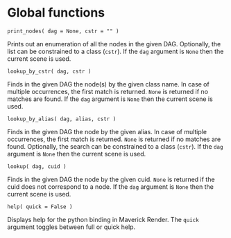 # Global functions

```
print_nodes( dag = None, cstr = "" )
```
Prints out an enumeration of all the nodes in the given DAG.
Optionally, the list can be constrained to a class (`cstr`).
If the `dag` argument is `None` then the current scene is used.
```
lookup_by_cstr( dag, cstr )
```
Finds in the given DAG the node(s) by the given class name.
In case of multiple occurrences, the first match is returned.
`None` is returned if no matches are found.
If the `dag` argument is `None` then the current scene is used.
```
lookup_by_alias( dag, alias, cstr )
```
Finds in the given DAG the node by the given alias.
In case of multiple occurrences, the first match is returned.
`None` is returned if no matches are found.
Optionally, the search can be constrained to a class (`cstr`).
If the `dag` argument is `None` then the current scene is used.
```
lookup( dag, cuid )
```
Finds in the given DAG the node by the given cuid.
`None` is returned if the cuid does not correspond to a node.
If the `dag` argument is `None` then the current scene is used.
```
help( quick = False )
```
Displays help for the python binding in Maverick Render.
The `quick` argument toggles between full or quick help.

